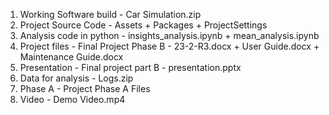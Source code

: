 1. Working Software build - Car Simulation.zip
2. Project Source Code - Assets + Packages + ProjectSettings
3. Analysis code in python - insights_analysis.ipynb + mean_analysis.ipynb
4. Project files - Final Project Phase B - 23-2-R3.docx + User Guide.docx + Maintenance Guide.docx
5. Presentation - Final project part B - presentation.pptx
6. Data for analysis - Logs.zip
7. Phase A - Project Phase A Files
8. Video - Demo Video.mp4
